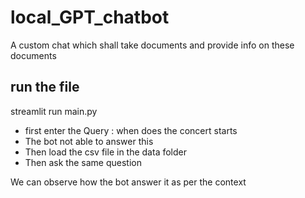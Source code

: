 # local_GPT_chatbot
A custom chat which shall take documents and provide info on these documents

## run the file
streamlit run main.py


 - first enter the Query : when does the concert starts
 - The bot not able to answer this
 - Then load the csv file in the data folder
 - Then ask the same question

We can observe how the bot answer it as per the context
